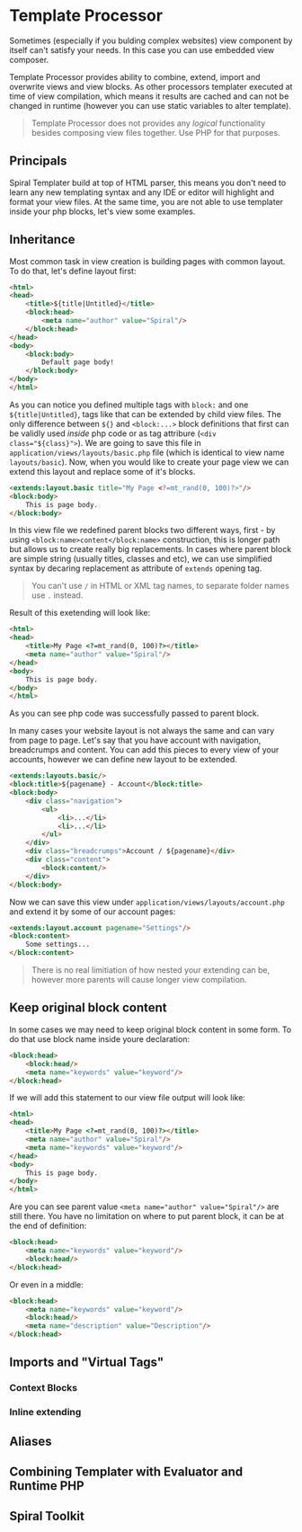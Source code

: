 # Template Processor
Sometimes (especially if you bulding complex websites) view component by itself can't satisfy your needs. In this case you can use embedded view composer.

Template Processor provides ability to combine, extend, import and overwrite views and view blocks. As other processors templater executed at time of view compilation, which means it results are cached and can not be changed in runtime (however you can use static variables to alter template).

> Template Processor does not provides any *logical* functionality besides composing view files together. Use PHP for that purposes.

## Principals
Spiral Templater build at top of HTML parser, this means you don't need to learn any new templating syntax and any IDE or editor will highlight and format your view files. At the same time, you are not able to use templater inside your php blocks, let's view some examples.

## Inheritance
Most common task in view creation is building pages with common layout. To do that, let's define layout first:
```html
<html>
<head>
    <title>${title|Untitled}</title>
    <block:head>
        <meta name="author" value="Spiral"/>
    </block:head>
</head>
<body>
    <block:body>
        Default page body!
    </block:body>
</body>
</html>
```
As you can notice you defined multiple tags with `block:` and one `${title|Untitled}`, tags like that can be extended by child view files. The only difference between `${}` and `<block:...>` block definitions that first can be validly used *inside* php code or as tag attribure (`<div class="${class}">`).
We are going to save this file in `application/views/layouts/basic.php` file (which is identical to view name `layouts/basic`).
Now, when you would like to create your page view we can extend this layout and replace some of it's blocks.
```html
<extends:layout.basic title="My Page <?=mt_rand(0, 100)?>"/>
<block:body>
    This is page body.
</block:body>
```
In this view file we redefined parent blocks two different ways, first - by using
`<block:name>content</block:name>` construction, this is longer path but allows us to create really big replacements. In cases where parent block are simple string (usually titles, classes and etc), we can use simplified syntax by decaring replacement as attribute of `extends` opening tag.
> You can't use `/` in HTML or XML tag names, to separate folder names use `.` instead.

Result of this exetending will look like:
```html
<html>
<head>
    <title>My Page <?=mt_rand(0, 100)?></title>
    <meta name="author" value="Spiral"/>
</head>
<body>
    This is page body.
</body>
</html>
```
As you can see php code was successfully passed to parent block.

In many cases your website layout is not always the same and can vary from page to page. Let's say that you have account with navigation, breadcrumps and content. You can add this pieces to every view of your accounts, however we can define new layout to be extended.
```html
<extends:layouts.basic/>
<block:title>${pagename} - Account</block:title>
<block:body>
    <div class="navigation">
        <ul>
            <li>...</li>
            <li>...</li>
        </ul>
    </div>
    <div class="breadcrumps">Account / ${pagename}</div>
    <div class="content">
        <block:content/>
    </div>
</block:body>
```
Now we can save this view under `application/views/layouts/account.php` and extend it by some of our account pages:
```html
<extends:layout.account pagename="Settings"/>
<block:content>
    Some settings...
</block:content>
```
> There is no real limitiation of how nested your extending can be, however more parents will cause longer view compilation.


## Keep original block content
In some cases we may need to keep original block content in some form. To do that use block name inside youre declaration:
```html
<block:head>
    <block:head/>
    <meta name="keywords" value="keyword"/>
</block:head>
```
If we will add this statement to our view file output will look like:
```html
<html>
<head>
    <title>My Page <?=mt_rand(0, 100)?></title>
    <meta name="author" value="Spiral"/>
    <meta name="keywords" value="keyword"/>
</head>
<body>
    This is page body.
</body>
</html>
```
Are you can see parent value `<meta name="author" value="Spiral"/>` are still there.
You have no limitation on where to put parent block, it can be at the end of definition:
```html
<block:head>
    <meta name="keywords" value="keyword"/>
    <block:head/>
</block:head>
```
Or even in a middle:
```html
<block:head>
    <meta name="keywords" value="keyword"/>
    <block:head/>
    <meta name="description" value="Description"/>
</block:head>
```

## Imports and "Virtual Tags"

### Context Blocks

### Inline extending

## Aliases

## Combining Templater with Evaluator and Runtime PHP

## Spiral Toolkit






